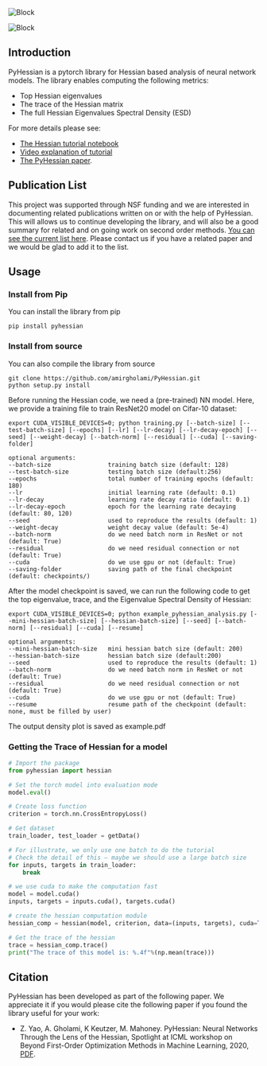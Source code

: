 ![Block](misc/pyhessian-01.png)

![Block](misc/hessian.png)

## Introduction
PyHessian is a pytorch library for Hessian based analysis of neural network models. The library enables computing the following metrics:

- Top Hessian eigenvalues
- The trace of the Hessian matrix
- The full Hessian Eigenvalues Spectral Density (ESD)


For more details please see:

- [The Hessian tutorial notebook](./Hessian_Tutorial.ipynb)
- [Video explanation of tutorial](https://www.youtube.com/watch?v=S87ancnZ0MM&feature=youtu.be&t=43m20s)
- [The PyHessian paper](https://arxiv.org/pdf/1912.07145.pdf).


## Publication List
This project was supported through NSF funding and we are interested in documenting related publications
written on or with the help of PyHessian. This will allows us to continue developing the library,
and will also be a good summary for related and on going work on second order methods. [You can see the current list here](publication_list.md).
Please contact us if you have a related paper and we would be glad to add it to the list.


## Usage
### Install from Pip
You can install the library from pip
```
pip install pyhessian
```

### Install from source
You can also compile the library from source
```
git clone https://github.com/amirgholami/PyHessian.git
python setup.py install
```

Before running the Hessian code, we need a (pre-trained) NN model. Here, we provide a training file to train ResNet20 model on Cifar-10 dataset:
```
export CUDA_VISIBLE_DEVICES=0; python training.py [--batch-size] [--test-batch-size] [--epochs] [--lr] [--lr-decay] [--lr-decay-epoch] [--seed] [--weight-decay] [--batch-norm] [--residual] [--cuda] [--saving-folder]

optional arguments:
--batch-size                training batch size (default: 128)
--test-batch-size           testing batch size (default:256)
--epochs                    total number of training epochs (default: 180)
--lr                        initial learning rate (default: 0.1)
--lr-decay                  learning rate decay ratio (default: 0.1)
--lr-decay-epoch            epoch for the learning rate decaying (default: 80, 120)
--seed                      used to reproduce the results (default: 1)
--weight-decay              weight decay value (default: 5e-4)
--batch-norm                do we need batch norm in ResNet or not (default: True)
--residual                  do we need residual connection or not (default: True)
--cuda                      do we use gpu or not (default: True)
--saving-folder             saving path of the final checkpoint (default: checkpoints/)
```

After the model checkpoint is saved, we can run the following code to get the top eigenvalue, trace, and the Eigenvalue Spectral Density of Hessian:
```
export CUDA_VISIBLE_DEVICES=0; python example_pyhessian_analysis.py [--mini-hessian-batch-size] [--hessian-batch-size] [--seed] [--batch-norm] [--residual] [--cuda] [--resume]

optional arguments:
--mini-hessian-batch-size   mini hessian batch size (default: 200)
--hessian-batch-size        hessian batch size (default:200)
--seed                      used to reproduce the results (default: 1)
--batch-norm                do we need batch norm in ResNet or not (default: True)
--residual                  do we need residual connection or not (default: True)
--cuda                      do we use gpu or not (default: True)
--resume                    resume path of the checkpoint (default: none, must be filled by user)
```

The output density plot is saved as example.pdf 

### Getting the Trace of Hessian for a model
```python
# Import the package
from pyhessian import hessian

# Set the torch model into evaluation mode
model.eval()

# Create loss function
criterion = torch.nn.CrossEntropyLoss()

# Get dataset 
train_loader, test_loader = getData()

# For illustrate, we only use one batch to do the tutorial
# Check the detail of this – maybe we should use a large batch size
for inputs, targets in train_loader:
    break

# we use cuda to make the computation fast
model = model.cuda()
inputs, targets = inputs.cuda(), targets.cuda()

# create the hessian computation module
hessian_comp = hessian(model, criterion, data=(inputs, targets), cuda=True)

# Get the trace of the hessian
trace = hessian_comp.trace()
print("The trace of this model is: %.4f"%(np.mean(trace)))
```

## Citation
PyHessian has been developed as part of the following paper. We appreciate it if you would please cite the following paper if you found the library useful for your work:

* Z. Yao, A. Gholami, K Keutzer, M. Mahoney. PyHessian:  Neural Networks Through the Lens of the Hessian, Spotlight at ICML workshop on Beyond First-Order Optimization Methods in Machine Learning, 2020, [PDF](https://arxiv.org/pdf/1912.07145.pdf).


